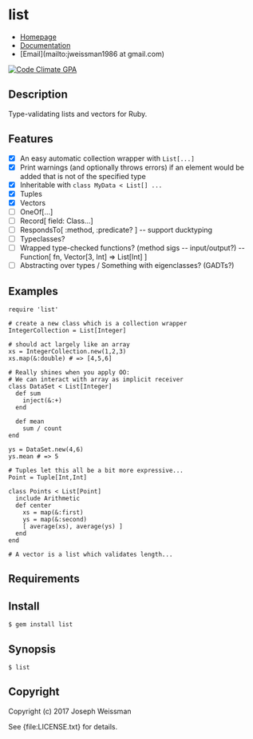 # list

* [Homepage](https://rubygems.org/gems/list)
* [Documentation](http://rubydoc.info/gems/list/frames)
* [Email](mailto:jweissman1986 at gmail.com)

[![Code Climate GPA](https://codeclimate.com/github//list/badges/gpa.svg)](https://codeclimate.com/github//list)

## Description

Type-validating lists and vectors for Ruby.

## Features

  - [x] An easy automatic collection wrapper with `List[...]`
  - [x] Print warnings (and optionally throws errors) if an element would be added that is not of the specified type
  - [x] Inheritable with `class MyData < List[] ...`
  - [x] Tuples
  - [x] Vectors
  - [ ] OneOf[...]
  - [ ] Record[ field: Class...]
  - [ ] RespondsTo[ :method, :predicate? ] -- support ducktyping
  - [ ] Typeclasses?
  - [ ] Wrapped type-checked functions? (method sigs -- input/output?) -- Function[ fn, Vector[3, Int] => List[Int] ]
  - [ ] Abstracting over types / Something with eigenclasses? (GADTs?)

## Examples

    require 'list'

    # create a new class which is a collection wrapper
    IntegerCollection = List[Integer]

    # should act largely like an array
    xs = IntegerCollection.new(1,2,3)
    xs.map(&:double) # => [4,5,6]

    # Really shines when you apply OO:
    # We can interact with array as implicit receiver
    class DataSet < List[Integer]
      def sum
        inject(&:+)
      end

      def mean
        sum / count
    end

    ys = DataSet.new(4,6)
    ys.mean # => 5

    # Tuples let this all be a bit more expressive...
    Point = Tuple[Int,Int]

    class Points < List[Point]
      include Arithmetic
      def center
        xs = map(&:first)
        ys = map(&:second)
        [ average(xs), average(ys) ]
      end
    end

    # A vector is a list which validates length...

## Requirements

## Install

    $ gem install list

## Synopsis

    $ list

## Copyright

Copyright (c) 2017 Joseph Weissman

See {file:LICENSE.txt} for details.
